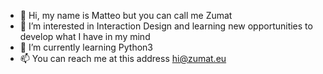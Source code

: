 - 👋 Hi, my name is Matteo but you can call me Zumat
- 👀 I’m interested in Interaction Design and learning new opportunities to develop what I have in my mind
- 🌱 I’m currently learning Python3
- 📫 You can reach me at this address hi@zumat.eu
